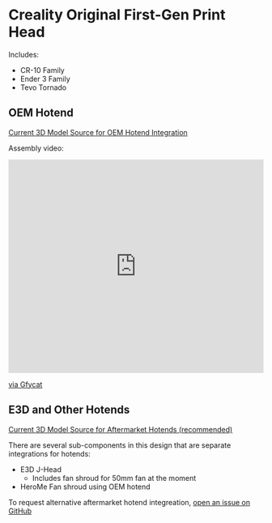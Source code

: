 # Creality Original First-Gen Print Head

Includes:

- CR-10 Family
- Ender 3 Family
- Tevo Tornado

## OEM Hotend

[Current 3D Model Source for OEM Hotend Integration](https://a360.co/2GiBDdH)

Assembly video:

<div style='position:relative; padding-bottom:calc(75.00% + 44px)'><iframe src='https://gfycat.com/ifr/SilkyNiftyBeardedcollie' frameborder='0' scrolling='no' width='100%' height='100%' style='position:absolute;top:0;left:0;' allowfullscreen></iframe></div><p> <a href="https://gfycat.com/silkyniftybeardedcollie">via Gfycat</a></p>

## E3D and Other Hotends

[Current 3D Model Source for Aftermarket Hotends (recommended)](https://a360.co/2R0EOM3)

There are several sub-components in this design that are separate integrations for hotends:

- E3D J-Head
  - Includes fan shroud for 50mm fan at the moment
- HeroMe Fan shroud using OEM hotend

To request alternative aftermarket hotend integreation, [open an issue on GitHub](https://github.com/pyr0ball/pyr0piezo/issues/new?assignees=pyr0ball&labels=add+support+request&template=printer-mount-request.md&title=%5BMOUNT%5D)
